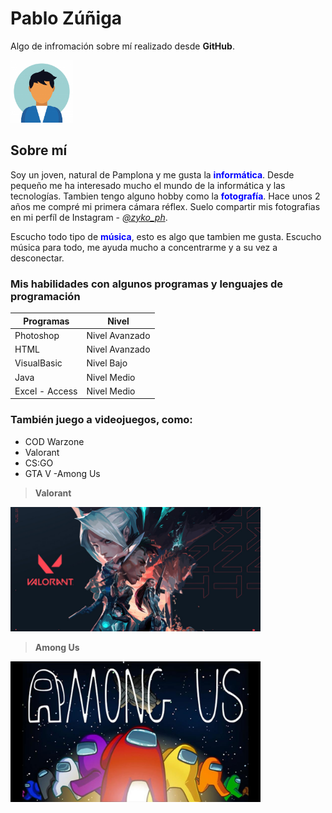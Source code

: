 # Pablo Zúñiga  

Algo de infromación sobre mí realizado desde **GitHub**.  

<img src="perfil.jpg" width="100px" />

## Sobre mí

Soy un joven, natural de Pamplona y me gusta la <font color="blue">**informática**</font>. Desde pequeño me ha interesado mucho el mundo de la informática y las tecnologías. Tambien tengo alguno hobby como la <font color="blue">**fotografía**</font>. Hace unos 2 años me compré mi primera cámara réflex. Suelo compartir mis fotografias en mi perfíl de Instagram - [_@zyko_ph_](https://www.instagram.com/zyko_ph/).

Escucho todo tipo de <font color="blue">**música**</font>, esto es algo que tambien me gusta. Escucho música para todo, me ayuda mucho a concentrarme y a su vez a desconectar.

### Mis habilidades con algunos programas y lenguajes de programación

|Programas|Nivel|
|--|--|
|Photoshop      |Nivel Avanzado
|HTML           | Nivel Avanzado
|VisualBasic    | Nivel Bajo
|Java           | Nivel Medio
|Excel - Access | Nivel Medio

### También juego a videojuegos, como:
- COD Warzone
- Valorant
- CS:GO
- GTA V
-Among Us

>**Valorant**

<img src="valorant.jpg" width="400px"/>

>**Among Us**

<img src="among.jpg" width="400px"/>
